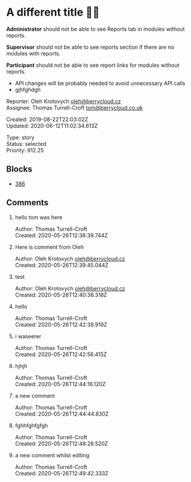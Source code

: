 # A different title 🍋🎸

**Administrator** should not be able to see Reports tab in modules without reports.

**Supervisor** should not be able to see reports section if there are no modules with reports.

**Participant** should not be able to see report links for modules without reports.

- API changes will be probably needed to avoid unnecessary API calls
- gjhfghdgh

Reporter: Oleh Krotovych <oleh@berrycloud.cz>  
Assignee: Thomas Turrell-Croft <tom@berrycloud.co.uk>

Created: 2019-08-22T22:03:02Z  
Updated: 2020-06-12T11:02:34.613Z

Type: story  
Status: selected  
Priority: 912.25

## Blocks
- [386](386.md "Cache cleanup. tom was here")

## Comments
1.  hello tom was here

    Author: Thomas Turrell-Croft  
    Created: 2020-05-26T12:38:39.744Z  

2.  Here is comment from Oleh

    Author: Oleh Krotovych <oleh@berrycloud.cz>  
    Created: 2020-05-26T12:39:45.044Z  

3.  test

    Author: Oleh Krotovych <oleh@berrycloud.cz>  
    Created: 2020-05-26T12:40:36.318Z  

4.  hello

    Author: Thomas Turrell-Croft  
    Created: 2020-05-26T12:42:39.919Z  

5.  i waseerer

    Author: Thomas Turrell-Croft  
    Created: 2020-05-26T12:42:56.415Z  

6.  hjhjh

    Author: Thomas Turrell-Croft  
    Created: 2020-05-26T12:44:16.120Z  

7.  a new comment

    Author: Thomas Turrell-Croft  
    Created: 2020-05-26T12:44:44.830Z  

8.  fghhfghfgfgh

    Author: Thomas Turrell-Croft  
    Created: 2020-05-26T12:48:28.520Z  

9.  a new comment whilst editing

    Author: Thomas Turrell-Croft  
    Created: 2020-05-26T12:49:42.333Z  
